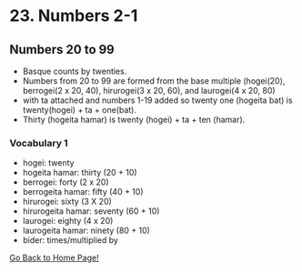 # 23. Numbers 2-1

## Numbers 20 to 99

*   Basque counts by twenties.
*   Numbers from 20 to 99 are formed from the base multiple (hogei(20), berrogei(2 x 20, 40), hirurogei(3 x 20, 60), and laurogei(4 x 20, 80)
*   with ta attached and numbers 1-19 added so twenty one (hogeita bat) is twenty(hogei) + ta + one(bat).
*   Thirty (hogeita hamar) is twenty (hogei) + ta + ten (hamar).

### Vocabulary 1

*   hogei: twenty
*   hogeita hamar: thirty (20 + 10)
*   berrogei: forty (2 x 20)
*   berrogeita hamar: fifty (40 + 10)
*   hirurogei: sixty (3 X 20)
*   hirurogeita hamar: seventy (60 + 10)
*   laurogei: eighty (4 x 20)
*   laurogeita hamar: ninety (80 + 10)
*   bider: times/multiplied by

[ Go Back to Home Page!](..)